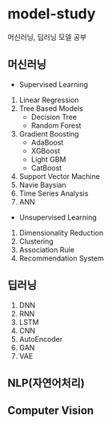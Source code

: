 # model-study
머신러닝, 딥러닝 모델 공부

## 머신러닝
* Supervised Learning
1. Linear Regression
2. Tree Based Models
    * Decision Tree
    * Random Forest
3. Gradient Boosting
    * AdaBoost
    * XGBoost
    * Light GBM
    * CatBoost
4. Support Vector Machine
5. Navie Baysian
6. Time Series Analysis
7. ANN

* Unsupervised Learning
1. Dimensionality Reduction
2. Clustering
3. Association Rule
4. Recommendation System

## 딥러닝
1. DNN
2. RNN
3. LSTM
4. CNN
5. AutoEncoder
6. GAN
7. VAE

## NLP(자연어처리)

## Computer Vision
